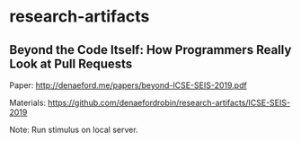 # research-artifacts


## Beyond the Code Itself: How Programmers Really Look at Pull Requests
Paper: http://denaeford.me/papers/beyond-ICSE-SEIS-2019.pdf

Materials: https://github.com/denaefordrobin/research-artifacts/ICSE-SEIS-2019

Note: Run stimulus on local server.
